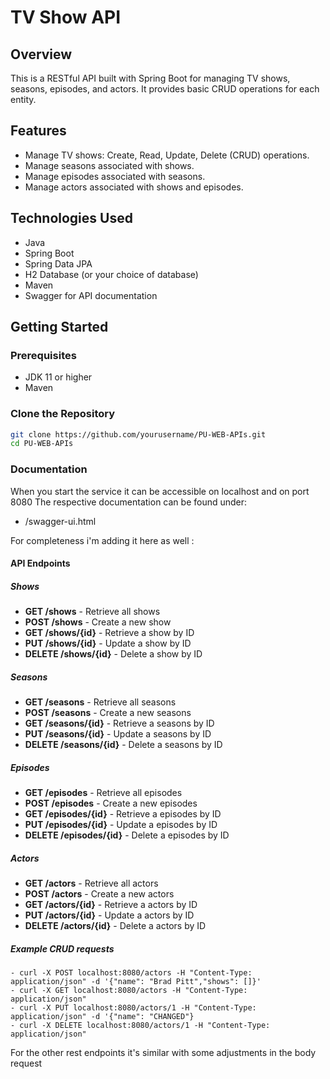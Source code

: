 # TV Show API

## Overview

This is a RESTful API built with Spring Boot for managing TV shows, seasons, episodes, and actors. It provides basic CRUD operations for each entity.

## Features

- Manage TV shows: Create, Read, Update, Delete (CRUD) operations.
- Manage seasons associated with shows.
- Manage episodes associated with seasons.
- Manage actors associated with shows and episodes.

## Technologies Used

- Java
- Spring Boot
- Spring Data JPA
- H2 Database (or your choice of database)
- Maven
- Swagger for API documentation

## Getting Started

### Prerequisites

- JDK 11 or higher
- Maven

### Clone the Repository

```bash
git clone https://github.com/yourusername/PU-WEB-APIs.git
cd PU-WEB-APIs
```

### Documentation
When you start the service it can be accessible on localhost and on port 8080
The respective documentation can be found under:
- /swagger-ui.html

For completeness i'm adding it here as well :

#### API Endpoints
##### Shows
- **GET /shows** - Retrieve all shows
- **POST /shows** - Create a new show
- **GET /shows/{id}** - Retrieve a show by ID
- **PUT /shows/{id}** - Update a show by ID
- **DELETE /shows/{id}** - Delete a show by ID

##### Seasons
- **GET /seasons** - Retrieve all seasons
- **POST /seasons** - Create a new seasons
- **GET /seasons/{id}** - Retrieve a seasons by ID
- **PUT /seasons/{id}** - Update a seasons by ID
- **DELETE /seasons/{id}** - Delete a seasons by ID

##### Episodes
- **GET /episodes** - Retrieve all episodes
- **POST /episodes** - Create a new episodes
- **GET /episodes/{id}** - Retrieve a episodes by ID
- **PUT /episodes/{id}** - Update a episodes by ID
- **DELETE /episodes/{id}** - Delete a episodes by ID

##### Actors
- **GET /actors** - Retrieve all actors
- **POST /actors** - Create a new actors
- **GET /actors/{id}** - Retrieve a actors by ID
- **PUT /actors/{id}** - Update a actors by ID
- **DELETE /actors/{id}** - Delete a actors by ID

##### Example CRUD requests
````
- curl -X POST localhost:8080/actors -H "Content-Type: application/json" -d '{"name": "Brad Pitt","shows": []}'
- curl -X GET localhost:8080/actors -H "Content-Type: application/json"
- curl -X PUT localhost:8080/actors/1 -H "Content-Type: application/json" -d '{"name": "CHANGED"}
- curl -X DELETE localhost:8080/actors/1 -H "Content-Type: application/json"
````

For the other rest endpoints it's similar with some adjustments in the body request
